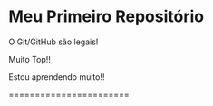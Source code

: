 Meu Primeiro Repositório
=======================

O Git/GitHub são legais!

Muito Top!!

Estou aprendendo muito!!

=======================